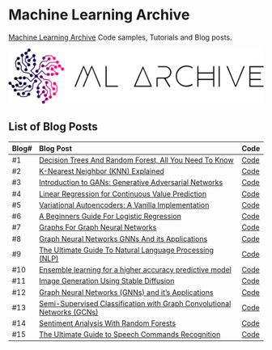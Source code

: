 # Machine Learning Archive
[Machine Learning Archive](https://www.mlarchive.com) Code samples, Tutorials and Blog posts. 

[<img alt="Machine Learning Archive" src="Media/ML-Archive-Logo.png">](https://mlarchive.com/)


## List of Blog Posts
| Blog# | Blog Post | Code |
| ------------- |:-------------| :-------------|
|#1|[Decision Trees And Random Forest, All You Need To Know](https://mlarchive.com/machine-learning/decision-trees-and-random-forest-all-you-need-to-know/) | [Code](https://github.com/Yousef-Hesham/Machine-Learning-Archive/tree/main/Decision-Trees-and-Random-Forest) |
|#2|[K-Nearest Neighbor (KNN) Explained](https://mlarchive.com/machine-learning/k-nearest-neighbor-knn-explained/) | [Code](https://github.com/Yousef-Hesham/Machine-Learning-Archive/tree/main/K-Nearest-Neighbors) |
|#3|[Introduction to GANs: Generative Adversarial Networks](https://mlarchive.com/deep-learning/introduction-to-generative-adversarial-networks/)|[Code](https://github.com/Yousef-Hesham/Machine-Learning-Archive/tree/main/Introduction-to-GANs-Generative-Adversarial-Networks)|
|#4|[Linear Regression for Continuous Value Prediction](https://mlarchive.com/machine-learning/linear-regression-for-continuous-value-prediction/)|[Code](https://github.com/Yousef-Hesham/Machine-Learning-Archive/tree/main/Linear-Regression-for-Continuous-Value-Prediction)|
|#5|[Variational Autoencoders: A Vanilla Implementation](https://mlarchive.com/deep-learning/variational-autoencoders-a-vanilla-implementation/)|[Code](https://github.com/Yousef-Hesham/Machine-Learning-Archive/tree/main/Variational-Autoencoders-A-Vanilla-Implementation)|
|#6|[A Beginners Guide For Logistic Regression](https://mlarchive.com/machine-learning/a-beginners-guide-for-logistic-regression/)|[Code](https://github.com/Yousef-Hesham/Machine-Learning-Archive/blob/main/A-Beginners-Guide-For-Logistic-Regression/Logistic_regression.ipynb)|
|#7|[Graphs For Graph Neural Networks](https://mlarchive.com/articles/graphs-for-graph-neural-networks/)|[Code](https://github.com/Yousef-Hesham/Machine-Learning-Archive/blob/main/Graphs-For-Graph-Neural-Networks/Graph_representation.ipynb)|
|#8|[Graph Neural Networks GNNs And its Applications](https://mlarchive.com/deep-learning/graph-neural-networks-gnns-and-its-applications/)|[Code](https://github.com/Yousef-Hesham/Machine-Learning-Archive/blob/main/Graph-Neural-Networks-GNNs-And-its-Applications)|
|#9|[The Ultimate Guide To Natural Language Processing (NLP)](https://mlarchive.com/machine-learning/the-ultimate-guide-to-natural-language-processing-nlp/)| [Code](https://github.com/Yousef-Hesham/Machine-Learning-Archive/blob/main/The-Ultimate-Guide-To-Natural-Language-Processing-(NLP)/Introduction_to_Natural_language_processing.ipynb)|
|#10|[Ensemble learning for a higher accuracy predictive model](https://mlarchive.com/machine-learning/ensemble-learning-for-a-higher-accuracy-predictive-model/)|[Code](https://github.com/Yousef-Hesham/Machine-Learning-Archive/blob/main/Ensemble-Learning-For-A-Higher-Accuracy-Predictive-Model/Ensemble_learning.ipynb)|
|#11|[Image Generation Using Stable Diffusion](https://mlarchive.com/machine-learning/image-generation-using-stable-diffusion/)|[Code](https://github.com/Yousef-Hesham/Machine-Learning-Archive/blob/main/Image-Generation-Using-Stable-Diffusion/Image-Generation-Using-Stable-Diffusion.ipynb)|
|#12|[Graph Neural Networks (GNNs) and it’s Applications](https://mlarchive.com/deep-learning/graph-neural-networks-gnns-and-its-applications/)|[Code](https://github.com/Yousef-Hesham/Machine-Learning-Archive/tree/main/Graph-Neural-Networks-GNNs-And-its-Applications)|
|#13|[Semi-Supervised Classification with Graph Convolutional Networks (GCNs)](https://mlarchive.com/deep-learning/semi-supervised-learning-gcns/)|[Code](https://github.com/Yousef-Hesham/Machine-Learning-Archive/tree/main/Semi-Supervised-Learning-GCNs)|
|#14|[Sentiment Analysis With Random Forests](mlarchive.com/machine-learning/sentiment-analysis-with-random-forest/)|[Code](https://github.com/Yousef-Hesham/Machine-Learning-Archive/blob/main/Sentiment-Analysis-with-Random-Forests/sentment.ipynb)|
|#15|[The Ultimate Guide to Speech Commands Recognition](https://mlarchive.com/machine-learning/the-ultimate-guide-for-speech-commands-recognition-systems/)|[Code](https://github.com/Yousef-Hesham/Machine-Learning-Archive/blob/main/The-ultimate-guide-for-speech-commands-recognition-systems/The_ultimate_guide_for_speech_commands_recognition_systems.ipynb)|

